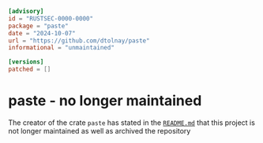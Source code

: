 ```toml
[advisory]
id = "RUSTSEC-0000-0000"
package = "paste"
date = "2024-10-07"
url = "https://github.com/dtolnay/paste"
informational = "unmaintained"

[versions]
patched = []
```

# paste - no longer maintained

The creator of the crate `paste` has stated in the [`README.md`](https://github.com/dtolnay/paste/blob/master/README.md) 
that this project is not longer maintained as well as archived the repository
